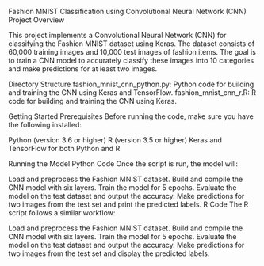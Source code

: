 Fashion MNIST Classification using Convolutional Neural Network (CNN)
Project Overview

This project implements a Convolutional Neural Network (CNN) for classifying the Fashion MNIST dataset using Keras. 
The dataset consists of 60,000 training images and 10,000 test images of fashion items. 
The goal is to train a CNN model to accurately classify these images into 10 categories and make predictions for at least two images.

Directory Structure
fashion_mnist_cnn_python.py: Python code for building and training the CNN using Keras and TensorFlow.
fashion_mnist_cnn_r.R: R code for building and training the CNN using Keras.



Getting Started
Prerequisites
Before running the code, make sure you have the following installed:

Python (version 3.6 or higher)
R (version 3.5 or higher)
Keras and TensorFlow for both Python and R


Running the Model
Python Code
Once the script is run, the model will:

Load and preprocess the Fashion MNIST dataset.
Build and compile the CNN model with six layers.
Train the model for 5 epochs.
Evaluate the model on the test dataset and output the accuracy.
Make predictions for two images from the test set and print the predicted labels.
R Code
The R script follows a similar workflow:

Load and preprocess the Fashion MNIST dataset.
Build and compile the CNN model with six layers.
Train the model for 5 epochs.
Evaluate the model on the test dataset and output the accuracy.
Make predictions for two images from the test set and display the predicted labels.